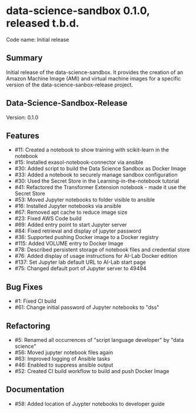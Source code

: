 # data-science-sandbox 0.1.0, released t.b.d.

Code name: Initial release

## Summary

Initial release of the data-science-sandbox. It provides the creation of an Amazon Machine Image (AMI) and virtual machine images for a specific version of the data-science-sanbox-release project.

## Data-Science-Sandbox-Release

Version: 0.1.0

## Features

* #11: Created a notebook to show training with scikit-learn in the notebook
* #15: Installed exasol-notebook-connector via ansible
* #30: Added script to build the Data Science Sandbox as Docker Image
* #33: Added a notebook to securely manage sandbox configuration
* #30: Used the Secret Store in the Learning-in-the-notebook tutorial
* #41: Refactored the Transformer Extension notebook - made it use the Secret Store
* #53: Moved Jupyter notebooks to folder visible to ansible
* #16: Installed Jupyter notebooks via ansible
* #67: Removed apt cache to reduce image size
* #23: Fixed AWS Code build
* #69: Added entry point to start Jupyter server
* #84: Fixed retrieval and display of jupyter password
* #36: Supported pushing Docker image to a Docker registry
* #115: Added VOLUME entry to Docker Image
* #78: Described persistent storage of notebook files and credential store
* #76: Added display of usage instructions for AI-Lab Docker edition
* #137: Set Jupyter lab default URL to AI-Lab start page
* #75: Changed default port of Jupyter server to 49494

## Bug Fixes

* #1: Fixed CI build
* #61: Change initial password of Jupyter notebooks to "dss"

## Refactoring

* #5: Renamed all occurrences of "script language developer" by "data science"
* #56: Moved jupyter notebook files again
* #63: Improved logging of Ansible tasks
* #46: Enabled to suppress ansible output
* #52: Created CI build workflow to build and push Docker Image

## Documentation

* #58: Added location of Juypter notebooks to developer guide
